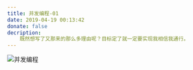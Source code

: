 ```yaml
---
title: 并发编程-01
date: 2019-04-19 00:13:42
donate: false
decription: 
	既然想写了又那来的那么多理由呢？目标定了就一定要实现我相信我通行。
---
```




![并发编程](../img/concurrent.jpg)
